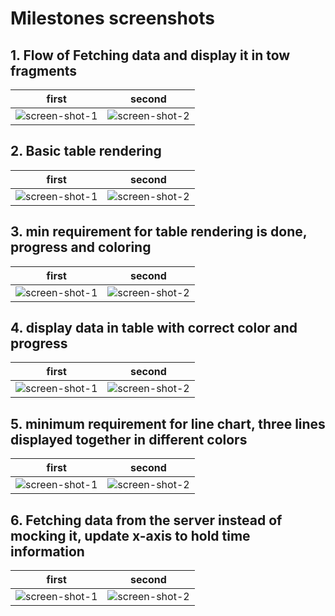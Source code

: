 # Milestones screenshots
## 1. Flow of Fetching data and display it in tow fragments
first | second
:-------------------------:|:-------------------------:
![screen-shot-1](1_1.jpg) | ![screen-shot-2](1_2.jpg)
## 2. Basic table rendering
first | second
:-------------------------:|:-------------------------:
![screen-shot-1](2_1.jpg) | ![screen-shot-2](2_2.jpg)
## 3. min requirement for table rendering is done, progress and coloring
first | second
:-------------------------:|:-------------------------:
![screen-shot-1](3_1.jpg) | ![screen-shot-2](3_2.jpg)
## 4. display data in table with correct color and progress
first | second
:-------------------------:|:-------------------------:
![screen-shot-1](4_1.jpg) | ![screen-shot-2](4_2.jpg)
## 5. minimum requirement for line chart, three lines displayed together in different colors
first | second
:-------------------------:|:-------------------------:
![screen-shot-1](5_1.jpg) | ![screen-shot-2](5_2.jpg)
## 6. Fetching data from the server instead of mocking it, update x-axis to hold time information
first | second
:-------------------------:|:-------------------------:
![screen-shot-1](6_1.jpg) | ![screen-shot-2](6_2.jpg)